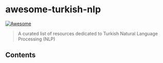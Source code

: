 # awesome-turkish-nlp

[![Awesome](https://awesome.re/badge.svg)](https://github.com/sindresorhus/awesome)

> A curated list of resources dedicated to Turkish Natural Language Processing (NLP)

## Contents
